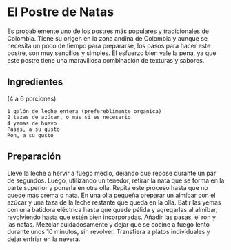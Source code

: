 # El Postre de Natas

Es probablemente uno de los postres más populares y tradicionales de Colombia. Tiene su origen en la zona andina de Colombia y aunque se necesita un poco de tiempo para prepararse, los pasos para hacer este postre, son muy sencillos y simples. El esfuerzo bien vale la pena, ya que este postre tiene una maravillosa combinación de texturas y sabores.

## Ingredientes

(4 a 6 porciones)

    1 galón de leche entera (prefereblimente organica)
    2 tazas de azúcar, o más si es necesario
    4 yemas de huevo
    Pasas, a su gusto
    Ron, a su gusto

## Preparación

Lleve la leche a hervir a fuego medio, dejando que repose durante un par de segundos. Luego, utilizando un tenedor, retirar la nata que se forma en la parte superior y ponerla en otra olla. Repita este proceso hasta que no quede más crema o nata. En una olla pequeña preparar un almíbar con el azúcar y una taza de la leche restante que queda en la olla.
Batir las yemas con una batidora eléctrica hasta que quede pálida y agregarlas al almíbar, revolviendo hasta que estén bien incorporadas. Añadir las pasas, el ron y las natas. Mezclar cuidadosamente y dejar que se cocine a fuego lento durante unos 10 minutos, sin revolver.
Transfiera a platos individuales y dejar enfriar en la nevera.
